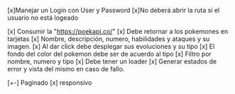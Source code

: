 [x]Manejar un Login con User y Password
    [x]No deberá abrir la ruta si el usuario no está logeado

[x] Consumir la "https://poekapi.co/"
[x] Debe retornar a los pokemones en tarjetas
    [x] Nombre, descripción, numero, habilidades y ataques y su imagen.
    [x] Al dar click debe desplegar sus evoluciones y su tipo
    [x] El fondo del color del pokemon debe ser de acuerdo al tipo
    [x] Filtro por nombre, numero y tipo
    [x] Debe tener un loader
    [x] Generar estados de error y vista del mismo en caso de fallo.

[+-] Paginado 
[x] responsivo 
